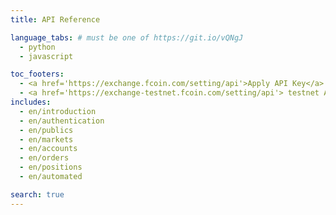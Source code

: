 ```yaml
---
title: API Reference

language_tabs: # must be one of https://git.io/vQNgJ
  - python
  - javascript

toc_footers:
  - <a href='https://exchange.fcoin.com/setting/api'>Apply API Key</a>
  - <a href='https://exchange-testnet.fcoin.com/setting/api'> testnet Apply API Key</a>
includes:
  - en/introduction
  - en/authentication
  - en/publics
  - en/markets
  - en/accounts
  - en/orders
  - en/positions
  - en/automated

search: true
---
```

